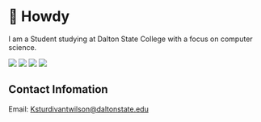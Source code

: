 #  :japanese_goblin: Howdy

I am a Student studying at Dalton State College with a focus on computer science.

![]([https://raw.githubusercontent.com/ksturdivantwilson/gitstats/master/generated/overview.svg](https://raw.githubusercontent.com/ksturdivantwilson/gitstats/master/generated/overview.svg?token=GHSAT0AAAAAACAZGDOLLWVPJ2RE6OYJXD6YZDD2C5A)#gh-dark-mode-only)
![](https://raw.githubusercontent.com/ksturdivantwilson/gitstats/master/generated/overview.svg#gh-light-mode-only)
![](https://raw.githubusercontent.com/ksturdivantwilson/gitstats/master/generated/languages.svg#gh-dark-mode-only)
![](https://raw.githubusercontent.com/ksturdivantwilson/gitstats/master/generated/languages.svg#gh-light-mode-only)

## Contact Infomation

Email: Ksturdivantwilson@daltonstate.edu

<!---
ksturdivantwilson/ksturdivantwilson is a ✨ special ✨ repository because its `README.md` (this file) appears on your GitHub profile.
You can click the Preview link to take a look at your changes.
--->
